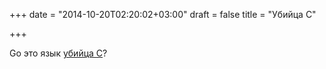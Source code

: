 +++
date = "2014-10-20T02:20:02+03:00"
draft = false
title = "Убийца C"

+++

<p>Go это язык <a href="http://www.woohooitsbacon.com/is-go-the-c-killer/">убийца C</a>?</p>

